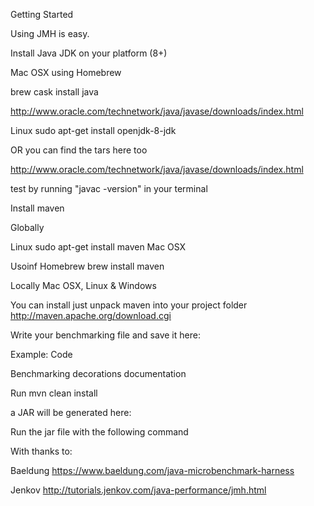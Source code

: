 Getting Started

Using JMH is easy.

Install Java JDK on your platform (8+)

Mac OSX
using Homebrew

brew cask install java
 
http://www.oracle.com/technetwork/java/javase/downloads/index.html

Linux
sudo apt-get install openjdk-8-jdk 

OR you can find the tars here too

http://www.oracle.com/technetwork/java/javase/downloads/index.html

test by running
"javac -version" in your terminal

Install maven

Globally

Linux
sudo apt-get install maven 
Mac OSX

Usoinf Homebrew
brew install maven

Locally
Mac OSX, Linux & Windows

You can install just unpack maven into your project folder
http://maven.apache.org/download.cgi 

Write your benchmarking file and save it here:

Example:
Code

Benchmarking decorations documentation

Run mvn clean install

a JAR will be generated here:

Run the jar file with the following command


With thanks to:

Baeldung
https://www.baeldung.com/java-microbenchmark-harness

Jenkov
http://tutorials.jenkov.com/java-performance/jmh.html 